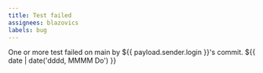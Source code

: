 ```yaml
---
title: Test failed
assignees: blazovics
labels: bug
---
```

One or more test failed on main by ${{ payload.sender.login }}'s commit.
 ${{ date | date('dddd, MMMM Do') }}
